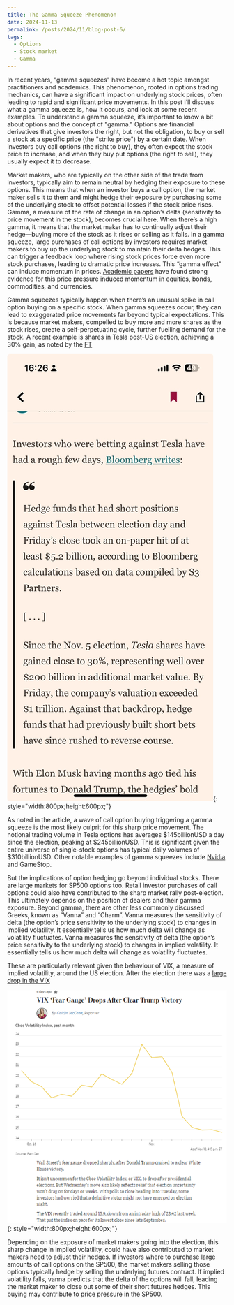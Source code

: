 ```yaml
---
title: The Gamma Squeeze Phenomenon
date: 2024-11-13
permalink: /posts/2024/11/blog-post-6/
tags:
  - Options
  - Stock market
  - Gamma
---
```

In recent years, "gamma squeezes" have become a hot topic amongst practitioners and academics. This phenomenon, rooted in options trading mechanics, can have a significant impact on underlying stock prices, often leading to rapid and significant price movements. In this post I’ll discuss what a gamma squeeze is, how it occurs, and look at some recent examples.
To understand a gamma squeeze, it’s important to know a bit about options and the concept of "gamma." Options are financial derivatives that give investors the right, but not the obligation, to buy or sell a stock at a specific price (the "strike price") by a certain date. When investors buy call options (the right to buy), they often expect the stock price to increase, and when they buy put options (the right to sell), they usually expect it to decrease.

Market makers, who are typically on the other side of the trade from investors, typically aim to remain neutral by hedging their exposure to these options. This means that when an investor buys a call option, the market maker sells it to them and might hedge their exposure by purchasing some of the underlying stock to offset potential losses if the stock price rises. Gamma, a measure of the rate of change in an option’s delta (sensitivity to price movement in the stock), becomes crucial here. When there’s a high gamma, it means that the market maker has to continually adjust their hedge—buying more of the stock as it rises or selling as it falls. In a gamma squeeze, large purchases of call options by investors requires market makers to buy up the underlying stock to maintain their delta hedges. This can trigger a feedback loop where rising stock prices force even more stock purchases, leading to dramatic price increases. This “gamma effect” can induce momentum in prices. 
[Academic papers]( https://www.sciencedirect.com/science/article/pii/S0304405X21001598) have found strong evidence for this price pressure induced momentum in equities, bonds, commodities, and currencies. 

Gamma squeezes typically happen when there’s an unusual spike in call option buying on a specific stock. When gamma squeezes occur, they can lead to exaggerated price movements far beyond typical expectations. This is because market makers, compelled to buy more and more shares as the stock rises, create a self-perpetuating cycle, further fuelling demand for the stock. A recent example is shares in Tesla post-US election, achieving a 30% gain, as noted by the [FT]( https://on.ft.com/3O5SmCK)

![Alt text](/assets/images/blog6_fig1.png){: style="width:800px;height:600px;"}

As noted in the article, a wave of call option buying triggering a gamma squeeze is the most likely culprit for this sharp price movement. The notional trading volume in Tesla options has averages $145billionUSD a day since the election, peaking at $245billionUSD. This is significant given the entire universe of single-stock options has typical daily volumes of $310billionUSD. Other notable examples of gamma squeezes include [Nvidia]( https://on.ft.com/45dJXVx) and GameStop.

But the implications of option hedging go beyond individual stocks. There are large markets for SP500 options too. Retail investor purchases of call options could also have contributed to the sharp market rally post-election. This ultimately depends on the position of dealers and their gamma exposure. Beyond gamma, there are other less commonly discussed Greeks, known as “Vanna” and “Charm”.  Vanna measures the sensitivity of delta (the option’s price sensitivity to the underlying stock) to changes in implied volatility. It essentially tells us how much delta will change as volatility fluctuates. Vanna measures the sensitivity of delta (the option’s price sensitivity to the underlying stock) to changes in implied volatility. It essentially tells us how much delta will change as volatility fluctuates.

These are particularly relevant given the behaviour of VIX, a measure of implied volatility, around the US election. After the election there was a [large drop in the VIX]( https://www.wsj.com/livecoverage/stock-market-today-fed-meeting-dow-nasdaq-sp500-live-11-06-2024/card/vix-fear-gauge-drops-after-clear-trump-victory-STqrret14S2URVmn5sPx)

![Alt text](/assets/images/blog6_fig2.png){: style="width:800px;height:600px;"}

Depending on the exposure of market makers going into the election, this sharp change in implied volatility, could have also contributed to market makers need to adjust their hedges. If investors where to purchase large amounts of call options on the SP500, the market makers selling those options typically hedge by selling the underlying futures contract. If implied volatility falls, vanna predicts that the delta of the options will fall, leading the market maker to close out some of their short futures hedges. This buying may contribute to price pressure in the SP500.

